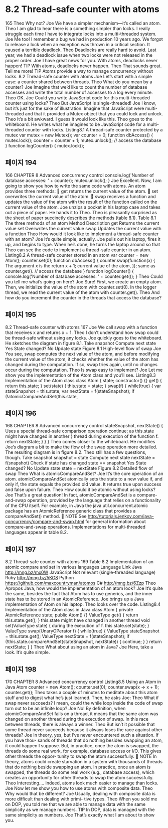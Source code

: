 # 8.2 Thread-safe counter with atoms

165
Theo Why not?
Joe We have a simpler mechanism—it’s called an atom.
Theo I am glad to hear there is a something simpler than locks. I really struggle each
time I have to integrate locks into a multi-threaded system.
Joe Me too! I remember a bug we had in production 10 years ago. We forgot to
release a lock when an exception was thrown in a critical section. It caused a
terrible deadlock.
Theo Deadlocks are really hard to avoid. Last year, we had a deadlock issue when two
locks were not released in the proper order.
Joe I have great news for you. With atoms, deadlocks never happen!
TIP With atoms, deadlocks never happen.
Theo That sounds great. Tell me more!
TIP Atoms provide a way to manage concurrency without locks.
8.2 Thread-safe counter with atoms
Joe Let’s start with a simple case: a counter shared between threads.
Theo What do you mean by a counter?
Joe Imagine that we’d like to count the number of database accesses and write the
total number of accesses to a log every minute.
Theo OK.
Joe Could you write JavaScript code for this multi-threaded counter using locks?
Theo But JavaScript is single-threaded!
Joe I know, but it’s just for the sake of illustration. Imagine that JavaScript were
multi-threaded and that it provided a Mutex object that you could lock and
unlock.
Theo It’s a bit awkward. I guess it would look like this.
Theo goes to the whiteboard. He writes what he imagines to be JavaScript code for a multi-
threaded counter with locks.
Listing8.1 A thread-safe counter protected by a mutex
var mutex = new Mutex();
var counter = 0;
function dbAccess() {
mutex.lock();
counter = counter + 1;
mutex.unlock();
// access the database
}
function logCounter() {
mutex.lock();

## 페이지 194

166 CHAPTER 8 Advanced concurrency control
console.log('Number of database accesses: ' + counter);
mutex.unlock();
}
Joe Excellent. Now, I am going to show you how to write the same code with atoms.
An atom provides three methods:
 get returns the current value of the atom.
 set overwrites the current value of the atom.
 swap receives a function and updates the value of the atom with the result
of the function called on the current value of the atom.
Joe unzips a pocket in his laptop case and takes out a piece of paper. He hands it to
Theo. Theo is pleasantly surprised as the sheet of paper succinctly describes the methods
(table 8.1).
Table 8.1 The three methods of an atom
Method Description
get Returns the current value
set Overwrites the current value
swap Updates the current value with a function
Theo How would it look like to implement a thread-safe counter with an atom?
Joe It’s quite simple, actually.
Joe pulls out his laptop, fires it up, and begins to type. When he’s done, he turns the laptop
around so that Theo can see the code to implement a thread-safe counter in an atom.
Listing8.2 A thread-safe counter stored in an atom
var counter = new Atom();
counter.set(0);
function dbAccess() {
counter.swap(function(x) {
The argument x is the
return x + 1;
current value of the atom,
});
same as counter.get().
// access the database
}
function logCounter() {
console.log('Number of database accesses: ' + counter.get());
}
Theo Could you tell me what’s going on here?
Joe Sure! First, we create an empty atom. Then, we initialize the value of the atom
with counter.set(0). In the logger thread, we read the current value of the
atom with counter.get().
Theo And how do you increment the counter in the threads that access the database?

## 페이지 195

8.2 Thread-safe counter with atoms 167
Joe We call swap with a function that receives x and returns x + 1.
Theo I don’t understand how swap could be thread-safe without using any locks.
Joe quickly goes to the whiteboard. He sketches the diagram in figure 8.1.
Take snapshot
Compute next state
Yes
State changed?
No
Update state
Figure 8.1 High-level flow of swap
Joe You see, swap computes the next value of the atom, and before modifying the
current value of the atom, it checks whether the value of the atom has changed
during the computation. If so, swap tries again, until no changes occur during
the computation.
Theo Is swap easy to implement?
Joe Let me show you the implementation of the Atom class and you’ll see.
Listing8.3 Implementation of the Atom class
class Atom {
state;
constructor() {}
get() {
return this.state;
}
set(state) {
this.state = state;
}
swap(f) {
while(true) {
var stateSnapshot = this.state;
var nextState = f(stateSnapshot);
if (!atomicCompareAndSet(this.state,

## 페이지 196

168 CHAPTER 8 Advanced concurrency control
stateSnapshot,
nextState)) {
Uses a special thread-safe comparison operation
continue;
as this.state might have changed in another
}
thread during execution of the function f.
return nextState;
}
}
}
Theo comes closer to the whiteboard. He modifies Joe’s diagram a bit to make the flow of
the swap operation more detailed. The resulting diagram is in figure 8.2. Theo still has a
few questions, though.
Take snapshot
snapshot = state
Compute next state
nextState = f(snapshot)
Check if state has changed
state == snapshot
Yes
State changed?
No
Update state
state = nextState
Figure 8.2 Detailed flow of swap
Theo What is atomicCompareAndSet?
Joe It’s the core operation of an atom. atomicCompareAndSet atomically sets the
state to a new value if, and only if, the state equals the provided old value. It
returns true upon success and false upon failure.
Theo How could it be atomic without using locks?
Joe That’s a great question! In fact, atomicCompareAndSet is a compare-and-swap
operation, provided by the language that relies on a functionality of the CPU
itself. For example, in Java the java.util.concurrent.atomic package has
an AtomicReference generic class that provides a compareAndSet() method.
 NOTE See http://tutorials.jenkov.com/java-concurrency/compare-and-swap.html
for general information about compare-and-swap operations. Implementations for
multi-threaded languages appear in table 8.2.

## 페이지 197

8.2 Thread-safe counter with atoms 169
Table 8.2 Implementation of an atomic compare and set in various languages
Language Link
Java http://mng.bz/mx0W
JavaScript Not relevant (single-threaded language)
Ruby http://mng.bz/5KG8
Python https://github.com/maxcountryman/atomos
C# http://mng.bz/6Zzp
Theo Apropos Java, how would the implementation of an atom look?
Joe It’s quite the same, besides the fact that Atom has to use generics, and the inner
state has to be stored in an AtomicReference.
Joe brings up a Java implementation of Atom on his laptop. Theo looks over the code.
Listing8.4 Implementation of the Atom class in Java
class Atom<ValueType> {
private AtomicReference<ValueType> state;
public Atom() {}
ValueType get() {
return this.state.get();
}
this.state might have
changed in another thread
void set(ValueType state) {
during the execution of f.
this.state.set(state);
}
ValueType swap(UnaryOPerator<ValueType> f) {
while(true) {
ValueType stateSnapshot = this.state.get();
ValueType nextState = f(stateSnapshot);
if (!this.state.compareAndSet(stateSnapshot,
nextState)) {
continue;
}
}
return nextState;
}
}
Theo What about using an atom in Java?
Joe Here, take a look. It’s quite simple.

## 페이지 198

170 CHAPTER 8 Advanced concurrency control
Listing8.5 Using an Atom in Java
Atom<Integer> counter = new Atom<Integer>();
counter.set(0);
counter.swap(x -> x + 1);
counter.get();
Theo takes a couple of minutes to meditate about this atom stuff and to digest what he’s
just learned. Then, he asks Joe:
Theo What if swap never succeeds? I mean, could the while loop inside the code of
swap turn out to be an infinite loop?
Joe No! By definition, when atomicCompareAndSet fails on a thread, it means that
the same atom was changed on another thread during the execution of swap.
In this race between threads, there is always a winner.
Theo But isn’t it possible that some thread never succeeds because it always loses the
race against other threads?
Joe In theory, yes, but I’ve never encountered such a situation. If you have thou-
sands of threads that do nothing besides swapping an atom, it could happen I
suppose. But, in practice, once the atom is swapped, the threads do some real
work, for example, database access or I/O. This gives other threads the oppor-
tunity to swap the atom successfully.
 NOTE In theory, atoms could create starvation in a system with thousands of threads
that do nothing beside swapping an atom. In practice, once an atom is swapped, the
threads do some real work (e.g., database access), which creates an opportunity for
other threads to swap the atom successfully.
Theo Interesting.... Indeed, atoms look much easier to manage than locks.
Joe Now let me show you how to use atoms with composite data.
Theo Why would that be different?
Joe Usually, dealing with composite data is more difficult than dealing with primi-
tive types.
Theo When you sold me on DOP, you told me that we are able to manage data with
the same simplicity as we manage numbers.
TIP In DOP, data is managed with the same simplicity as numbers.
Joe That’s exactly what I am about to show you.